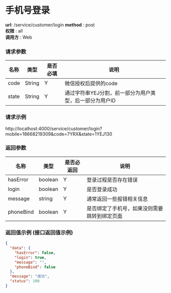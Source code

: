 手机号登录
=======

**url**: /service/customer/login 
**method** : post  
**权限** : all  
**调用方** : Web

### 请求参数

|     名称  	 |  类型   | 是否必填  |             说明                                                   |
|------------|--------|----------|-------------------------------------------------------------------|
| code       | String | Y        | 微信授权后提供的code                                                 |
| state      | String | Y        |通过字符串YEJ分割，前一部分为用户类型，后一部分为用户ID                     |

### 请求示例

http://localhost:4000/service/customer/login?mobile=18668219309&code=7YRX&state=1YEJ130

### 返回参数

|     名称  	 |  类型    | 是否必返回 |             说明                                          |
|------------|---------|----------|-----------------------------------------------------------|
| hasError   | boolean | Y        | 登录过程是否存在错误                                         |
| login      | boolean | Y        | 是否登录成功                                               |
| message    | string  | Y        | 通常返回一些报错相关信息                                     |
| phoneBind  | boolean | Y        | 是否绑定了手机号，如果没则需要跳转到绑定页面                    |


### 返回值示例 (接口返回值示例)

```json
{
  "data": {
    "hasError": false,
    "login": true,
    "message": "",
    "phoneBind": false
  },
  "message": "成功",
  "status": 100
}
```